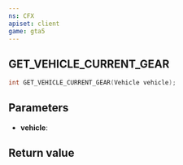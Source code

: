 ```yaml
---
ns: CFX
apiset: client
game: gta5
---
```

## GET_VEHICLE_CURRENT_GEAR

```c
int GET_VEHICLE_CURRENT_GEAR(Vehicle vehicle);
```


## Parameters
* **vehicle**: 

## Return value
